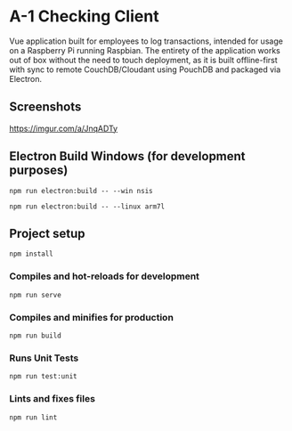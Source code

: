 # A-1 Checking Client

Vue application built for employees to log transactions, intended for usage on a Raspberry Pi running Raspbian. The entirety of the application works out of box without the need to touch deployment, as it is built offline-first with sync to remote CouchDB/Cloudant using PouchDB and packaged via Electron.

## Screenshots

https://imgur.com/a/JnqADTy

## Electron Build Windows (for development purposes)

```
npm run electron:build -- --win nsis

npm run electron:build -- --linux arm7l
```

## Project setup

```
npm install
```

### Compiles and hot-reloads for development

```
npm run serve
```

### Compiles and minifies for production

```
npm run build
```

### Runs Unit Tests

```
npm run test:unit
```

### Lints and fixes files

```
npm run lint
```
